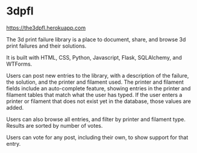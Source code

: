 # 3dpfl

https://the3dpfl.herokuapp.com

The 3d print failure library is a place to document, share, and browse 3d print failures and their solutions.

It is built with HTML, CSS, Python, Javascript, Flask, SQLAlchemy, and WTForms.

Users can post new entries to the library, with a description of the failure, the solution, and the printer and filament used. The printer and filament fields include an auto-complete feature, showing entries in the printer and filament tables that match what the user has typed. If the user enters a printer or filament that does not exist yet in the database, those values are added.

Users can also browse all entries, and filter by printer and filament type. Results are sorted by number of votes.

Users can vote for any post, including their own, to show support for that entry.
